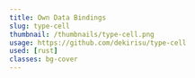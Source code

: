 ```yaml
---
title: Own Data Bindings
slug: type-cell
thumbnail: /thumbnails/type-cell.png
usage: https://github.com/dekirisu/type-cell
used: [rust]
classes: bg-cover
---
```

